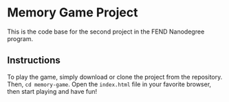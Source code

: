 # Memory Game Project

This is the code base for the second project in the FEND Nanodegree program. 

## Instructions

To play the game, simply download or clone the project from the repository. Then, `cd memory-game`. Open the `index.html` file in your favorite browser, then start playing and have fun!


